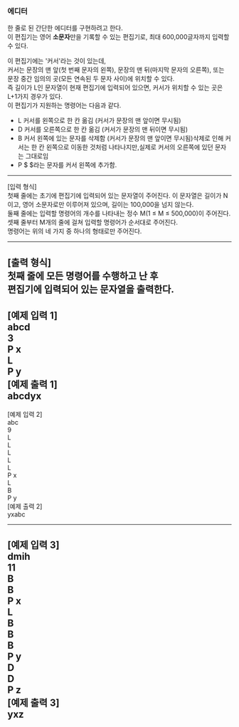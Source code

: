 ### 에디터

한 줄로 된 간단한 에디터를 구현하려고 한다. <br>
이 편집기는 영어 **소문자**만을 기록할 수 있는 편집기로, 최대 600,000글자까지 입력할 수 있다.<br>

이 편집기에는 '커서'라는 것이 있는데, <br>
커서는 문장의 맨 앞(첫 번째 문자의 왼쪽), 문장의 맨 뒤(마지막 문자의 오른쪽), 또는 문장 중간 임의의 곳(모든 연속된 두 문자 사이)에 위치할 수 있다. <br>
즉 길이가 L인 문자열이 현재 편집기에 입력되어 있으면, 커서가 위치할 수 있는 곳은 L+1가지 경우가 있다.<br>
이 편집기가 지원하는 명령어는 다음과 같다.<br>
- L 커서를 왼쪽으로 한 칸 옮김 (커서가 문장의 맨 앞이면 무시됨)
- D 커서를 오른쪽으로 한 칸 옮김 (커서가 문장의 맨 뒤이면 무시됨)
- B 커서 왼쪽에 있는 문자를 삭제함 (커서가 문장의 맨 앞이면 무시됨)삭제로 인해 커서는 한 칸 왼쪽으로 이동한 것처럼 나타나지만,실제로 커서의 오른쪽에 있던 문자는 그대로임
- P $ $라는 문자를 커서 왼쪽에 추가함.

---
[입력 형식]<br>
첫째 줄에는 초기에 편집기에 입력되어 있는 문자열이 주어진다. 이 문자열은 길이가 N이고, 영어 소문자로만 이루어져 있으며, 길이는 100,000을 넘지 않는다. <br>
둘째 줄에는 입력할 명령어의 개수를 나타내는 정수 M(1 ≤ M ≤ 500,000)이 주어진다. <br>
셋째 줄부터 M개의 줄에 걸쳐 입력할 명령어가 순서대로 주어진다.<br>
명령어는 위의 네 가지 중 하나의 형태로만 주어진다.

---
[출력 형식]<br>
첫째 줄에 모든 명령어를 수행하고 난 후 <br>
편집기에 입력되어 있는 문자열을 출력한다.
---
[예제 입력 1]<br>
abcd<br>
3<br>
P x<br>
L<br>
P y<br>
[예제 출력 1]<br>
abcdyx
---
[예제 입력 2]<br>
abc<br>
9<br>
L<br>
L<br>
L<br>
L<br>
L<br>
P x<br>
L<br>
B<br>
P y<br>
[예제 출력 2]<br>
yxabc<br>

---
[예제 입력 3]<br>
dmih<br>
11<br>
B<br>
B<br>
P x<br>
L<br>
B<br>
B<br>
B<br>
P y<br>
D<br>
D<br>
P z<br>
[예제 출력 3]<br>
yxz
---